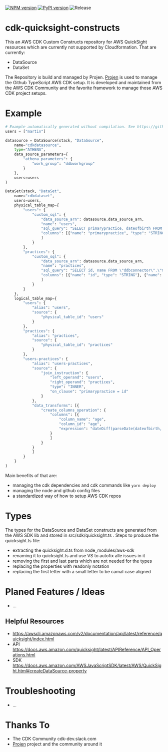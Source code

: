 [![NPM version](https://badge.fury.io/js/cdk-quicksight-constructs.svg)](https://badge.fury.io/js/cdk-quicksight-constructs)
[![PyPI version](https://badge.fury.io/py/cdk-quicksight-constructs.svg)](https://badge.fury.io/py/cdk-quicksight-constructs)
![Release](https://github.com/mmuller88/cdk-quicksight-constructs/workflows/Release/badge.svg)

# cdk-quicksight-constructs

This an AWS CDK Custom Constructs repository for AWS QuickSight resources which are currently not supported by Cloudformation. That are currently:

* DataSource
* DataSet

The Repository is build and managed by Projen. [Projen](https://github.com/projen/projen) is used to manage the Github TypeScript AWS CDK setup. It is developed and maintained from the AWS CDK Community and the favorite framework to manage those AWS CDK project setups.

# Example

```python
# Example automatically generated without compilation. See https://github.com/aws/jsii/issues/826
users = ["martin"]

datasource = DataSource(stack, "DataSource",
    name="cdkdatasource",
    type="ATHENA",
    data_source_parameters={
        "athena_parameters": {
            "work_group": "ddbworkgroup"
        }
    },
    users=users
)

DataSet(stack, "DataSet",
    name="cdkdataset",
    users=users,
    physical_table_map={
        "users": {
            "custom_sql": {
                "data_source_arn": datasource.data_source_arn,
                "name": "users",
                "sql_query": "SELECT primarypractice, dateofbirth FROM \"ddbconnector\".\"martin1\".\"martin1\" WHERE groupid = 'users' AND firstname is not null",
                "columns": [{"name": "primarypractice", "type": "STRING"}, {"name": "dateofbirth", "type": "STRING"}
                ]
            }
        },
        "practices": {
            "custom_sql": {
                "data_source_arn": datasource.data_source_arn,
                "name": "practices",
                "sql_query": "SELECT id, name FROM \"ddbconnector\".\"martin1\".\"martin1\" WHERE groupid = 'medical-practices' AND name is not null",
                "columns": [{"name": "id", "type": "STRING"}, {"name": "name", "type": "STRING"}
                ]
            }
        }
    },
    logical_table_map={
        "users": {
            "alias": "users",
            "source": {
                "physical_table_id": "users"
            }
        },
        "practices": {
            "alias": "practices",
            "source": {
                "physical_table_id": "practices"
            }
        },
        "users-practices": {
            "alias": "users-practices",
            "source": {
                "join_instruction": {
                    "left_operand": "users",
                    "right_operand": "practices",
                    "type": "INNER",
                    "on_clause": "primarypractice = id"
                }
            },
            "data_transforms": [{
                "create_columns_operation": {
                    "columns": [{
                        "column_name": "age",
                        "column_id": "age",
                        "expression": "dateDiff(parseDate(dateofbirth, \"YYYY-MM-dd'T'HH:mm:ssZ\"),now(), \"YYYY\")"
                    }
                    ]
                }
            }
            ]
        }
    }
)
```

Main benefits of that are:

* managing the cdk dependencies and cdk commands like `yarn deploy`
* managing the node and github config files
* a standardized way of how to setup AWS CDK repos

# Types

The types for the DataSource and DataSet constructs are generated from the AWS SDK lib and stored in src/sdk/quicksight.ts . Steps to produce the quicksight.ts file:

* extracting the quicksight.d.ts from node_modules/aws-sdk
* renaming it to quicksight.ts and use VS to autofix alle issues in it
* removing the first and last parts which are not needed for the types
* replacing the properties with readonly notation
* replacing the first letter with a small letter to be camal case aligned

# Planed Features / Ideas

* ...

## Helpful Resources

* https://awscli.amazonaws.com/v2/documentation/api/latest/reference/quicksight/index.html
* API https://docs.aws.amazon.com/quicksight/latest/APIReference/API_Operations.html
* SDK https://docs.aws.amazon.com/AWSJavaScriptSDK/latest/AWS/QuickSight.html#createDataSource-property

# Troubleshooting

* ...

# Thanks To

* The CDK Community cdk-dev.slack.com
* [Projen](https://github.com/projen/projen) project and the community around it
